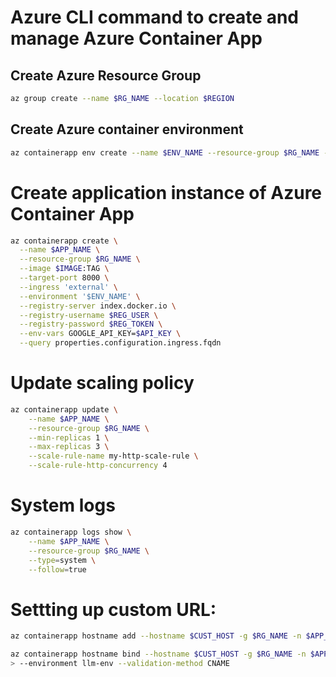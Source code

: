 # Azure CLI command to create and manage Azure Container App

## Create Azure Resource Group
```bash
az group create --name $RG_NAME --location $REGION
```

## Create Azure container environment
```bash
az containerapp env create --name $ENV_NAME --resource-group $RG_NAME --location $REGION
```
# Create application instance of Azure Container App
```bash
az containerapp create \
  --name $APP_NAME \
  --resource-group $RG_NAME \
  --image $IMAGE:TAG \
  --target-port 8000 \
  --ingress 'external' \
  --environment '$ENV_NAME' \
  --registry-server index.docker.io \
  --registry-username $REG_USER \
  --registry-password $REG_TOKEN \
  --env-vars GOOGLE_API_KEY=$API_KEY \
  --query properties.configuration.ingress.fqdn
```
# Update scaling policy
```bash
az containerapp update \
    --name $APP_NAME \
    --resource-group $RG_NAME \
    --min-replicas 1 \
    --max-replicas 3 \
    --scale-rule-name my-http-scale-rule \
    --scale-rule-http-concurrency 4
```
# System logs
```bash
az containerapp logs show \
    --name $APP_NAME \
    --resource-group $RG_NAME \
    --type=system \
    --follow=true
```
# Settting up custom URL: 
```bash
az containerapp hostname add --hostname $CUST_HOST -g $RG_NAME -n $APP_NAME

az containerapp hostname bind --hostname $CUST_HOST -g $RG_NAME -n $APP_NAME \
> --environment llm-env --validation-method CNAME
```